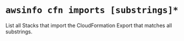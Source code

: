# `awsinfo cfn imports [substrings]*`

List all Stacks that import the CloudFormation Export that matches all substrings.